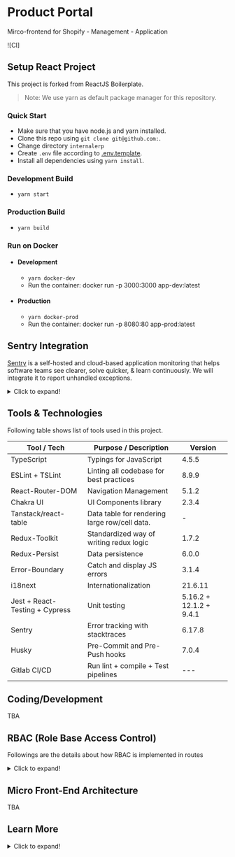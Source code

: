 # Product Portal

Mirco-frontend for  Shopify - Management - Application 

![CI]

## Setup React Project

This project is forked from  ReactJS Boilerplate.

> Note: We use yarn as default package manager for this repository.

### Quick Start
- Make sure that you have node.js and yarn installed.
- Clone this repo using `git clone git@github.com:`.
- Change directory `internalerp`
- Create `.env` file according to [.env.template](./.env.template).
- Install all dependencies using `yarn install`.

### Development Build
- `yarn start`
### Production Build
- `yarn build`
### Run on Docker
- #### Development
  - `yarn docker-dev`
  - Run the container: docker run -p 3000:3000 app-dev:latest

- #### Production
  - `yarn docker-prod`
  - Run the container: docker run -p 8080:80 app-prod:latest
## Sentry Integration

[Sentry](https://sentry.io/) is a self-hosted and cloud-based application monitoring that helps software teams see clearer, solve quicker, & learn continuously. We will integrate it to report unhandled exceptions.

<details>
  <summary>Click to expand!</summary>

- Create an account on [Sentry](https://sentry.io/)
- Sentry provides various options to create a new project, create a React project 
- After creation, you would be navigated to setup page. There you can find your dsn key tobe used in configuration
- Dependencies for sentry `(@sentry/react @sentry/tracing)` are already added in the boilerplate
- Save your dsn key from sentry as `REACT_APP_SENTRY_DSN` in `.env` file
- Initialize Sentry as early as possible in your app, preferably in root file (`index.ts` or `app.ts`) 
``` 
import React from "react";
import ReactDOM from "react-dom";
import * as Sentry from "@sentry/react";
import { BrowserTracing } from "@sentry/tracing";
import App from "./App";

Sentry.init({
  dsn: process.env.REACT_APP_SENTRY_DSN, # this is your dsn key from sentry project
  integrations: [new BrowserTracing()],
  tracesSampleRate: 1.0,
});

ReactDOM.render(<App />, document.getElementById("root"));
```
- After configuration try creating any error in your app e.g
```
<button onClick={methodDoesNotExist}>Break the world</button>;
```
#### This error would be reported in your sentry project under issues

</details>

## Tools & Technologies

Following table shows list of tools used in this project.

| Tool / Tech       | Purpose / Description                         |     Version       |
|-------------------|-----------------------------------------------|-------------------|
| TypeScript        | Typings for JavaScript                        |      4.5.5        |
| ESLint + TSLint   | Linting all codebase for best practices       |      8.9.9        |
| React-Router-DOM  | Navigation Management                         |      5.1.2        |
| Chakra UI         | UI Components library                         |      2.3.4       |
| Tanstack/react-table   | Data table for rendering large row/cell data. |        -          |
| Redux-Toolkit     | Standardized way of writing redux logic       |      1.7.2        |
| Redux-Persist     | Data persistence                              |      6.0.0        |
| Error-Boundary    | Catch and display JS errors                   |      3.1.4        |
| i18next           | Internationalization                          |      21.6.11      |
| Jest + React-Testing + Cypress | Unit testing                     |  5.16.2 + 12.1.2 + 9.4.1 |
| Sentry            | Error tracking with stacktraces               |      6.17.8       |
| Husky             | Pre-Commit and Pre-Push hooks                 |      7.0.4        |
| Gitlab CI/CD      | Run lint + compile + Test pipelines           |      ---          |

## Coding/Development
TBA


## RBAC (Role Base Access Control)

Followings are the details about how RBAC is implemented in routes

<details>
  <summary>Click to expand!</summary>

- Base file for routing is ```src/routes/index.tsx```
- Routes are divided in 2 modules ```private-routes.tsx``` & ```public-routes.tsx``` respectively
- ```src/constants/roles.ts``` contains enums for multiple user roles
-  ```src/routes/private-route-config.ts``` is config for all the permission based routing 
- ```src/routes/map-allowed-routes.tsx``` is where we map only allowed routes for a specific user to render

</details>

## Micro Front-End Architecture
TBA

## Learn More
<details>
  <summary>Click to expand!</summary>

You can learn more in the [Create React App documentation](https://facebook.github.io/create-react-app/docs/getting-started).

To learn React, check out the [React documentation](https://reactjs.org/).

### Code Splitting

This section has moved here: [https://facebook.github.io/create-react-app/docs/code-splitting](https://facebook.github.io/create-react-app/docs/code-splitting)

### Analyzing the Bundle Size

This section has moved here: [https://facebook.github.io/create-react-app/docs/analyzing-the-bundle-size](https://facebook.github.io/create-react-app/docs/analyzing-the-bundle-size)

### Making a Progressive Web App

This section has moved here: [https://facebook.github.io/create-react-app/docs/making-a-progressive-web-app](https://facebook.github.io/create-react-app/docs/making-a-progressive-web-app)

### Advanced Configuration

This section has moved here: [https://facebook.github.io/create-react-app/docs/advanced-configuration](https://facebook.github.io/create-react-app/docs/advanced-configuration)

### Deployment

This section has moved here: [https://facebook.github.io/create-react-app/docs/deployment](https://facebook.github.io/create-react-app/docs/deployment)

### `yarn build` fails to minify

This section has moved here: [https://facebook.github.io/create-react-app/docs/troubleshooting#npm-run-build-fails-to-minify](https://facebook.github.io/create-react-app/docs/troubleshooting#npm-run-build-fails-to-minify)

</details>
